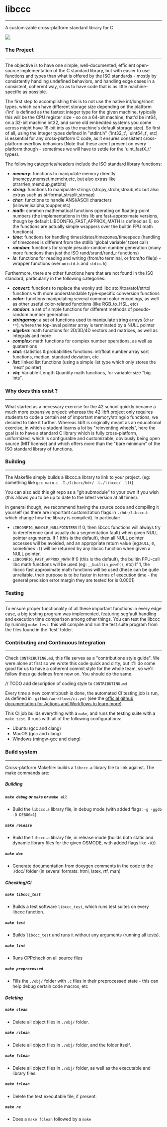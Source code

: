 # libccc
---
A customizable cross-platform standard library for C

<a href="https://github.com/LexouDuck/libccc/actions">
	<img src="https://github.com/LexouDuck/libccc/workflows/CI+CD/badge.svg" />
</a>



### The Project
---
The objective is to have one simple, well-documented, efficient open-source implementation of the C standard library, but with easier to use functions and types than what is offered by the ISO standards - mostly by consistently handling undefined behaviors, and handling edge cases in a consistent, coherent way, so as to have code that is as little machine-specific as possible.

The first step to accomplishing this is to not use the native int/long/short types, which can have different storage size depending on the platform
('int' is defined as the fastest integer type for the given machine, typically this will be the CPU register size - so on a 64-bit machine, that'd be int64, on a 32-bit machine int32, and some old embedded systems you come across might have 16-bit ints as the machine's default storage size). So first of all, using the integer types defined in "stdint.h" ('int32_t', 'uint64_t', etc) is essential for any cross-platform C code, as it ensures consistent cross-platform overflow behaviors (Note that these aren't present on every platform though - sometimes we will have to settle for the 'uint_fastX_t' types).

The following categories/headers include the ISO standard library functions:
* _**memory**_: functions to manipulate memory directly (memcpy,memset,memchr,etc, but also extras like ptrarrlen,memdup,getbits)
* _**string**_: functions to manipulate strings (strcpy,strchr,strsub,etc but also extras such as strformat,strsplit,strmap)
* _**char**_: functions to handle ANSI/ASCII characters (islower,isalpha,toupper,etc)
* _**math**_: common mathematical functions operating on floating-point numbers (the implementations in this lib are fast-approximate versions, though by default LIBCONFIG_FAST_APPROX_MATH is defined as 0, so the functions are actually simple wrappers over the builtin FPU math functions)
* _**time**_: functions for handling times/dates/timezones/timespecs (handling of timezones is different from the stdlib 'global variable' tzset call)
* _**random**_: functions for simple pesudo-random number generation (many more functions than just the ISO rand/srand/rand_r functions)
* _**io**_: functions for reading and writing (from/to terminal, or from/to file(s) - wrapper functions over `unistd.h` and `stdio.h`)

Furthermore, there are other functions here that are not found in the ISO standard, particularly in the following categories:
* _**convert**_: functions to replace the wonky std libc atoi/itoa/atof/strtol functions with more understandable type-specific conversion functions
* _**color**_: functions manipulating several common color encodings, as well as other useful color-related functions (like RGB_to_HSL, etc)
* _**random**_: a set of simple functions for different methods of pseudo-random number generation
* _**stringarray**_: a set of functions used to manipulate string arrays (`char **`), where the top-level pointer array is terminated by a NULL pointer
* _**algebra**_: math functions for 2D/3D/4D vectors and matrices, as well as integrals and more
* _**complex**_: math functions for complex number operations, as well as quaternions
* _**stat**_: statistics & probabilities functions: int/float number array sort functions, median, standard deviation, etc
* _**list**_: linked list functions (using a simple list type which only stores the 'next' pointer)
* _**vlq**_: Variable-Length Quantity math functions, for variable-size "big ints".



### Why does this exist ?
---
What started as a necessary exercise for the 42 school quickly became a much more expansive project: whereas the 42 libft project only requires students to code a certain set of important memory/string/io functions, we decided to take it further. Whereas libft is originally meant as an educational exercise, in which a student learns a lot by "reinventing wheels", here the goal is to have a standard C library which is fully cross-platform, uniformized, which is configurable and customizable, obviously being open source (MIT license) and which offers more than the "bare minimum" of the ISO standard library of functions.



### Building
---
The Makefile simply builds a libccc.a library to link to your project. (eg: something like `gcc main.c -I./libccc/hdr/ -L./libccc/ -lft`)

You can also add this git repo as a "git submodule" to your own if you wish (this allows you to be up to date to the latest version at all times).

In general though, we recommend having the source code and compiling it yourself (as there are important customization flags in `./hdr/libccc.h` which change how the library is compiled). In particular:
- `LIBCONFIG_HANDLE_NULLPOINTERS`
	If 0, then libccc functions will always try to dereference (and usually do a segmentation fault) when given NULL pointer arguments.
	If 1 (this is the default), then all NULL pointer accesses will be avoided, and an appropriate return value (eg:`NULL`, `0`, sometimes `-1`) will be returned by any libccc function when given a NULL pointer.
- `LIBCONFIG_FAST_APPROX_MATH`
	If 0 (this is the default), the builtin FPU-call libc math functions will be used (eg: `__builtin_powf()`, etc)
	If 1, the libccc fast approximate math functions will be used (these can be quite unreliable, their purpose is to be faster in terms of execution time - the general precision error margin they are tested for is 0.0001)



### Testing
---
To ensure proper functionality of all these important functions in every edge case, a big testing program was implemented, featuring segfault handling and execution time comparison among other things.
You can test the libccc by running `make test`: this will compile and run the test suite program from the files found in the 'test' folder.



### Contributing and Continuous Integration
---
Check `CONTRIBUTING.md`, this file serves as a "contributions style guide". We were alone at first so we wrote this code quick and dirty, but it'll do some good for us to have a coherent commit style for the whole team, so we'll follow these guidelines from now on. You should do the same.

// TODO add description of coding style to `CONTRIBUTING.md`


Every time a new commit/push is done, the automated CI testing job is run, as defined in `.github/workflows/ci.yml` (see the [official github documentation for Actions and Workflows to learn more](https://help.github.com/en/actions/reference/workflow-syntax-for-github-actions)).

This CI job builds everything with a `make`, and runs the testing suite with a `make test`. It runs with all of the following configurations:
- Ubuntu (gcc and clang)
- MacOS (gcc and clang)
- Windows (mingw-gcc and clang)



### Build system
---
Cross-platform Makefile: builds a `libccc.a` library file to link against.
The make commands are:


##### Building

##### `make debug` or `make` or `make all`
- Build the `libccc.a` library file, in debug mode (with added flags: `-g -ggdb -D DEBUG=1`)

##### `make release`
- Build the `libccc.a` library file, in release mode (builds both static and dynamic library files for the given OSMODE, with added flags like `-O3`)

##### `make doc`
- Generate documentation from doxygen comments in the code to the ./doc/ folder (in several formats: html, latex, rtf, man)


##### Checking/CI

##### `make libccc_test`
- Builds a test software `libccc_test`, which runs test suites on every libccc function.

##### `make test`
- Builds `libccc_test` and runs it without any arguments (running all tests).

##### `make lint`
- Runs CPPcheck on all source files

##### `make preprocessed`
- Fills the `./obj/` folder with `.c` files in their preprocessed state - this can help debug certain code macros, etc


##### Deleting

##### `make clean`
- Delete all object files in `./obj/` folder.

##### `make rclean`
- Delete all object files in `./obj/` folder, and the folder itself.

##### `make fclean`
- Delete all object files in `./obj/` folder, as well as the executable and library files.

##### `make tclean`
- Delete the test executable file, if present.

##### `make re`
- Does a `make fclean` followed by a `make`
